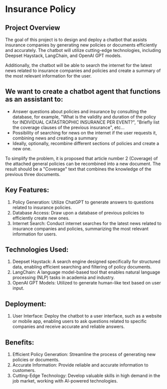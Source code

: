 # Insurance Policy

## Project Overview
The goal of this project is to design and deploy a chatbot that assists insurance companies by generating new policies or documents efficiently and accurately. The chatbot will utilize cutting-edge technologies, including Deepset Haystack, LangChain, and OpenAI GPT models.

Additionally, the chatbot will be able to search the internet for the latest news related to insurance companies and policies and create a summary of the most relevant information for the user.

## We want to create a chatbot agent that functions as an assistant to:

+ Answer questions about policies and insurance by consulting the database, for example, "What is the validity and duration of the policy for INDIVIDUAL CATASTROPHIC INSURANCE PER EVENT?", "Briefly list the coverage clauses of the previous insurance", etc...
+ Possibility of searching for news on the internet if the user requests it, combining news and creating a summary
+ Ideally, optionally, recombine different sections of policies and create a new one.

To simplify the problem, it is proposed that article number 2 (Coverage) of the attached general policies can be recombined into a new document. The result should be a "Coverage" text that combines the knowledge of the previous three documents.

## Key Features:
1. Policy Generation: Utilize ChatGPT to generate answers to questions related to insurance policies.
2. Database Access: Draw upon a database of previous policies to efficiently create new ones.
3. Internet Search: Conduct internet searches for the latest news related to insurance companies and policies, summarizing the most relevant information for users.

## Technologies Used:
1. Deepset Haystack: A search engine designed specifically for structured data, enabling efficient searching and filtering of policy documents.
2. LangChain: A language model-based tool that enables natural language processing (NLP) tasks in academia and industry.
3. OpenAI GPT Models: Utilized to generate human-like text based on user input.

## Deployment:
1. User Interface: Deploy the chatbot to a user interface, such as a website or mobile app, enabling users to ask questions related to specific companies and receive accurate and reliable answers.

## Benefits:
1. Efficient Policy Generation: Streamline the process of generating new policies or documents.
2. Accurate Information: Provide reliable and accurate information to customers.
3. Cutting-Edge Technology: Develop valuable skills in high demand in the job market, working with AI-powered technologies.
